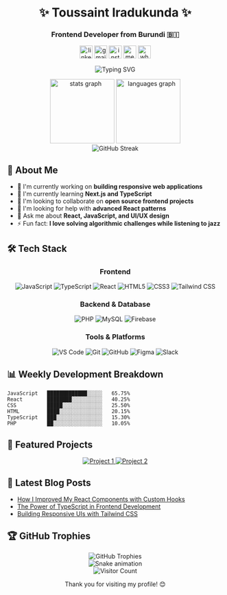 <h1 align="center">✨ Toussaint Iradukunda ✨</h1>
<h3 align="center">Frontend Developer from Burundi 🇧🇮</h3>

<p align="center">
  <a href="https://www.linkedin.com/in/iradukunda-toussaint-1861a8261"><img src="https://img.shields.io/static/v1?message=LinkedIn&logo=linkedin&label=&color=0077B5&logoColor=white&labelColor=&style=for-the-badge" height="30" alt="linkedin logo" /></a>
  <a href="mailto:toussaintiradukunda4@gmail.com"><img src="https://img.shields.io/static/v1?message=Gmail&logo=gmail&label=&color=D14836&logoColor=white&labelColor=&style=for-the-badge" height="30" alt="gmail logo" /></a>
  <a href="https://www.instagram.com/toussaint_coder/"><img src="https://img.shields.io/static/v1?message=Instagram&logo=instagram&label=&color=E4405F&logoColor=white&labelColor=&style=for-the-badge" height="30" alt="instagram logo" /></a>
  <a href="https://medium.com/@toussaintiradukunda4"><img src="https://img.shields.io/static/v1?message=Medium&logo=medium&label=&color=12100E&logoColor=white&labelColor=&style=for-the-badge" height="30" alt="medium logo" /></a>
  <a href="https://api.whatsapp.com/send/?phone=%2B25776706352&text&type=phone_number&app_absent=0"><img src="https://img.shields.io/static/v1?message=Whatsapp&logo=whatsapp&label=&color=25D366&logoColor=white&labelColor=&style=for-the-badge" height="30" alt="whatsapp logo" /></a>
</p>

<!-- Animated typing effect -->
<p align="center">
  <img src="https://readme-typing-svg.herokuapp.com?font=Fira+Code&pause=1000&color=6E56CF&center=true&vCenter=true&width=435&lines=Creating+Beautiful+Frontend+Experiences;JavaScript+%26+React+Enthusiast;Passionate+Problem+Solver;Always+Learning+New+Technologies" alt="Typing SVG" />
</p>

<div align="center">
  <img src="https://github-readme-stats.vercel.app/api?username=toussaint-coder&hide_title=false&hide_rank=false&show_icons=true&include_all_commits=true&count_private=true&disable_animations=false&theme=dracula&locale=en&hide_border=false&custom_title=My%20GitHub%20Journey" height="150" alt="stats graph" />
  <img src="https://github-readme-stats.vercel.app/api/top-langs?username=toussaint-coder&locale=en&hide_title=false&layout=compact&card_width=320&langs_count=6&theme=dracula&hide_border=false&custom_title=Languages%20I%20Use" height="150" alt="languages graph" />
</div>

<div align="center">
  <img src="https://streak-stats.demolab.com?user=toussaint-coder&theme=dracula" alt="GitHub Streak" />
</div>

## 💼 About Me

- 🔭 I'm currently working on **building responsive web applications**
- 🌱 I'm currently learning **Next.js and TypeScript**
- 👯 I'm looking to collaborate on **open source frontend projects**
- 🤔 I'm looking for help with **advanced React patterns**
- 💬 Ask me about **React, JavaScript, and UI/UX design**
- ⚡ Fun fact: **I love solving algorithmic challenges while listening to jazz**

## 🛠️ Tech Stack

<div align="center">
  <h3>Frontend</h3>
  <img src="https://img.shields.io/badge/JavaScript-F7DF1E?style=for-the-badge&logo=javascript&logoColor=black" alt="JavaScript" />
  <img src="https://img.shields.io/badge/TypeScript-3178C6?style=for-the-badge&logo=typescript&logoColor=white" alt="TypeScript" />
  <img src="https://img.shields.io/badge/React-61DAFB?style=for-the-badge&logo=react&logoColor=black" alt="React" />
  <img src="https://img.shields.io/badge/HTML5-E34F26?style=for-the-badge&logo=html5&logoColor=white" alt="HTML5" />
  <img src="https://img.shields.io/badge/CSS3-1572B6?style=for-the-badge&logo=css3&logoColor=white" alt="CSS3" />
  <img src="https://img.shields.io/badge/Tailwind_CSS-38B2AC?style=for-the-badge&logo=tailwind-css&logoColor=white" alt="Tailwind CSS" />

  <h3>Backend & Database</h3>
  <img src="https://img.shields.io/badge/PHP-777BB4?style=for-the-badge&logo=php&logoColor=white" alt="PHP" />
  <img src="https://img.shields.io/badge/MySQL-4479A1?style=for-the-badge&logo=mysql&logoColor=white" alt="MySQL" />
  <img src="https://img.shields.io/badge/Firebase-FFCA28?style=for-the-badge&logo=firebase&logoColor=black" alt="Firebase" />

  <h3>Tools & Platforms</h3>
  <img src="https://img.shields.io/badge/VS_Code-007ACC?style=for-the-badge&logo=visual-studio-code&logoColor=white" alt="VS Code" />
  <img src="https://img.shields.io/badge/Git-F05032?style=for-the-badge&logo=git&logoColor=white" alt="Git" />
  <img src="https://img.shields.io/badge/GitHub-181717?style=for-the-badge&logo=github&logoColor=white" alt="GitHub" />
  <img src="https://img.shields.io/badge/Figma-F24E1E?style=for-the-badge&logo=figma&logoColor=white" alt="Figma" />
  <img src="https://img.shields.io/badge/Slack-4A154B?style=for-the-badge&logo=slack&logoColor=white" alt="Slack" />
</div>

## 📊 Weekly Development Breakdown

```text
JavaScript   █████████████░░░░░   65.75%
React        ████████░░░░░░░░░░   40.25%
CSS          █████░░░░░░░░░░░░░   25.50%
HTML         ████░░░░░░░░░░░░░░   20.15%
TypeScript   ███░░░░░░░░░░░░░░░   15.30%
PHP          ██░░░░░░░░░░░░░░░░   10.05%
```

## 🌟 Featured Projects

<div align="center">
  <a href="https://github.com/toussaint-coder/budgetbase">
    <img src="https://github-readme-stats.vercel.app/api/pin/?username=toussaint-coder&repo=project-name-1&theme=dracula" alt="Project 1" />
  </a>
  <a href="https://github.com/toussaint-coder/project-name-2">
    <img src="https://github-readme-stats.vercel.app/api/pin/?username=toussaint-coder&repo=project-name-2&theme=dracula" alt="Project 2" />
  </a>
</div>

## 📝 Latest Blog Posts
<!-- BLOG-POST-LIST:START -->
- [How I Improved My React Components with Custom Hooks](https://medium.com/@toussaintiradukunda4)
- [The Power of TypeScript in Frontend Development](https://medium.com/@toussaintiradukunda4)
- [Building Responsive UIs with Tailwind CSS](https://medium.com/@toussaintiradukunda4)
<!-- BLOG-POST-LIST:END -->

## 🏆 GitHub Trophies
<div align="center">
  <img src="https://github-profile-trophy.vercel.app/?username=toussaint-coder&theme=dracula&column=4&margin-w=15&margin-h=15" alt="GitHub Trophies" />
</div>

<div align="center">
  <img src="https://github.com/toussaint-coder/toussaint-coder/blob/output/github-contribution-grid-snake-dark.svg" alt="Snake animation" />
</div>

<div align="center">
  <img src="https://profile-counter.glitch.me/toussaint-coder/count.svg?" alt="Visitor Count" />
  <p>Thank you for visiting my profile! 😊</p>
</div>

